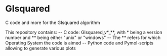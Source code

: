 # GIsquared
C code and more for the GIsquared algorithm

This repository contains:
-- C code: GIsquared_v*_**, with * being a version number and ** being either "unix" or "windows"
-- The ** refers for which Operating System the code is aimed
-- Python code and Pymol-scripts allowing to generate various plots
